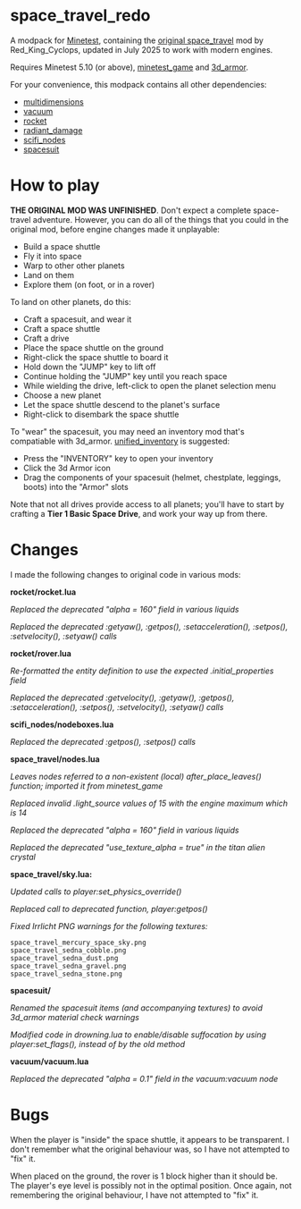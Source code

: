 # space_travel_redo

A modpack for [Minetest](https://www.luanti.org/), containing the [original space_travel](https://forum.luanti.org/viewtopic.php?t=23455) mod by Red_King_Cyclops, updated in July 2025 to work with modern engines.

Requires Minetest 5.10 (or above), [minetest_game](https://github.com/luanti-org/minetest_game) and [3d_armor](https://github.com/minetest-mods/3d_armor).

For your convenience, this modpack contains all other dependencies:

* [multidimensions](https://github.com/AiTechEye/multidimensions)
* [vacuum](https://github.com/mt-mods/vacuum)
* [rocket](https://git.minetest.land/Red_King_Cyclops/rocket)
* [radiant_damage](https://github.com/minetest-mods/radiant_damage)
* [scifi_nodes](https://github.com/D00Med/scifi_nodes)
* [spacesuit](https://github.com/mt-mods/spacesuit)

# How to play

**THE ORIGINAL MOD WAS UNFINISHED**. Don't expect a complete space-travel adventure. However, you can do all of the things that you could in the original mod, before engine changes made it unplayable:

* Build a space shuttle
* Fly it into space
* Warp to other other planets
* Land on them
* Explore them (on foot, or in a rover)

To land on other planets, do this:

* Craft a spacesuit, and wear it
* Craft a space shuttle
* Craft a drive
* Place the space shuttle on the ground
* Right-click the space shuttle to board it
* Hold down the "JUMP" key to lift off
* Continue holding the "JUMP" key until you reach space
* While wielding the drive, left-click to open the planet selection menu
* Choose a new planet
* Let the space shuttle descend to the planet's surface
* Right-click to disembark the space shuttle

To "wear" the spacesuit, you may need an inventory mod that's compatiable with 3d_armor. [unified_inventory](https://github.com/minetest-mods/unified_inventory) is suggested:

* Press the "INVENTORY" key to open your inventory
* Click the 3d Armor icon
* Drag the components of your spacesuit (helmet, chestplate, leggings, boots) into the "Armor" slots

Note that not all drives provide access to all planets; you'll have to start by crafting a **Tier 1 Basic Space Drive**, and work your way up from there.

# Changes

I made the following changes to original code in various mods:

**rocket/rocket.lua**

*Replaced the deprecated "alpha = 160" field in various liquids*

*Replaced the deprecated :getyaw(), :getpos(), :setacceleration(), :setpos(), :setvelocity(), :setyaw() calls*

**rocket/rover.lua**

*Re-formatted the entity definition to use the expected .initial_properties field*

*Replaced the deprecated :getvelocity(), :getyaw(), :getpos(), :setacceleration(), :setpos(), :setvelocity(), :setyaw() calls*

**scifi_nodes/nodeboxes.lua**

*Replaced the deprecated :getpos(), :setpos() calls*

**space_travel/nodes.lua**

*Leaves nodes referred to a non-existent (local) after_place_leaves() function; imported it from minetest_game*

*Replaced invalid .light_source values of 15 with the engine maximum which is 14*

*Replaced the deprecated "alpha = 160" field in various liquids*

*Replaced the deprecated "use_texture_alpha = true" in the titan alien crystal*

**space_travel/sky.lua:**

*Updated calls to player:set_physics_override()*

*Replaced call to deprecated function, player:getpos()*

*Fixed Irrlicht PNG warnings for the following textures:*

    space_travel_mercury_space_sky.png
    space_travel_sedna_cobble.png
    space_travel_sedna_dust.png
    space_travel_sedna_gravel.png
    space_travel_sedna_stone.png

**spacesuit/**

*Renamed the spacesuit items (and accompanying textures) to avoid 3d_armor material check warnings*

*Modified code in drowning.lua to enable/disable suffocation by using player:set_flags(), instead of by the old method*

**vacuum/vacuum.lua**

*Replaced the deprecated "alpha = 0.1" field in the vacuum:vacuum node*

# Bugs

When the player is "inside" the space shuttle, it appears to be transparent. I don't remember what the original behaviour was, so I have not attempted to "fix" it.

When placed on the ground, the rover is 1 block higher than it should be. The player's eye level is possibly not in the optimal position. Once again, not remembering the original behaviour, I have not attempted to "fix" it.
